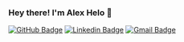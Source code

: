 ### Hey there! I'm Alex Helo 👋

[![GitHub Badge](https://img.shields.io/badge/-AlexHelo-black?style=flat-square&logo=GitHub&logoColor=white&link=https://github.com/AlexHelo/)](https://github.com/AlexHelo)
[![Linkedin Badge](https://img.shields.io/badge/-itsAlexHelo-blue?style=flat-square&logo=Linkedin&logoColor=white&link=https://www.linkedin.com/in/itsAlexHelo/)](https://www.linkedin.com/in/itsAlexHelo/)
[![Gmail Badge](https://img.shields.io/badge/-itsAlexHelo@gmail.com-c14438?style=flat-square&logo=Gmail&logoColor=white&link=mailto:itsAlexHelo@gmail.com)](mailto:itsAlexHelo@gmail.com)

<!--
**AlexHelo/AlexHelo** is a ✨ _special_ ✨ repository because its `README.md` (this file) appears on your GitHub profile.

Here are some ideas to get you started:

- 🔭 I’m currently working on ...
- 🌱 I’m currently learning ...
- 👯 I’m looking to collaborate on ...
- 🤔 I’m looking for help with ...
- 💬 Ask me about ...
- 📫 How to reach me: ...
- 😄 Pronouns: ...
- ⚡ Fun fact: ...
-->


